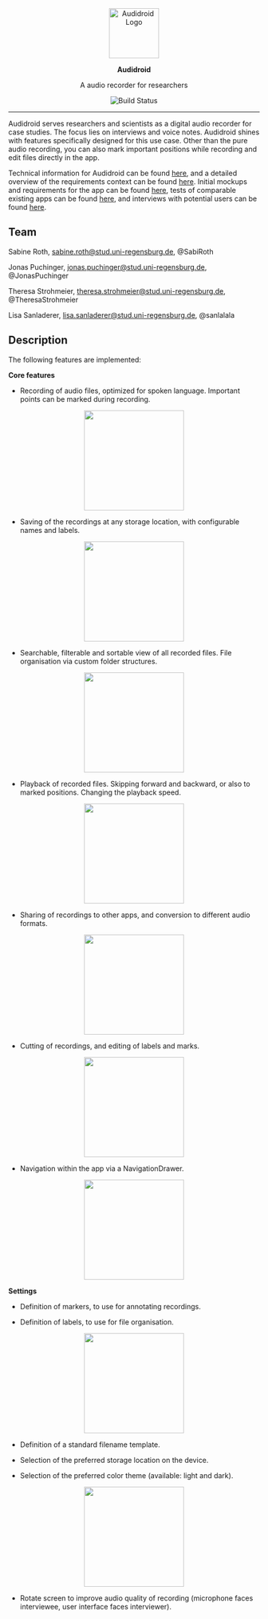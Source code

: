 <div align="center">
    <img src="requirements/mockups/Icon_round.svg" alt="Audidroid Logo" width=100 />
</div>

<div align="center">
    <p><strong>Audidroid</strong></p>
    <p>A audio recorder for researchers</p>
    <img src="https://github.com/UniRegensburg/ase-abschlussprojekte-ws1920-digitales-tonbandgerat-fur-feldstudien/workflows/Minimal%20Android%20CI%20Workflow/badge.svg" alt="Build Status" />
</div>

---

Audidroid serves researchers and scientists as a digital audio recorder for case studies.
The focus lies on interviews and voice notes.
Audidroid shines with features specifically designed for this use case.
Other than the pure audio recording, you can also mark important positions while recording and edit files directly in the app.

Technical information for Audidroid can be found [here](./docs/Setup.md), and a detailed overview of the requirements context can be found [here](./docs/Overview.md).
Initial mockups and requirements for the app can be found [here](./requirements/mockups), tests of comparable existing apps can be found [here](./requirements/app-tests), and interviews with potential users can be found [here](./requirements/interviews).


## Team

Sabine Roth, sabine.roth@stud.uni-regensburg.de, @SabiRoth

Jonas Puchinger, jonas.puchinger@stud.uni-regensburg.de, @JonasPuchinger

Theresa Strohmeier, theresa.strohmeier@stud.uni-regensburg.de, @TheresaStrohmeier

Lisa Sanladerer, lisa.sanladerer@stud.uni-regensburg.de, @sanlalala


## Description

The following features are implemented:

**Core features**

- Recording of audio files, optimized for spoken language. Important points can be marked during recording.

<div style="text-align:center"><img src="requirements/screenshots/rec.jpg" width=200 /></div>

- Saving of the recordings at any storage location, with configurable names and labels.

<div style="text-align:center"><img src="requirements/screenshots/save.jpg" width=200 /></div>

- Searchable, filterable and sortable view of all recorded files. File organisation via custom folder structures.

<div style="text-align:center"><img src="requirements/screenshots/list.jpg" width=200 /></div>

- Playback of recorded files. Skipping forward and backward, or also to marked positions. Changing the playback speed.

<div style="text-align:center"><img src="requirements/screenshots/play.jpg" width=200 /></div>

- Sharing of recordings to other apps, and conversion to different audio formats.

<div style="text-align:center"><img src="requirements/screenshots/export.jpg" width=200 /></div>

- Cutting of recordings, and editing of labels and marks.

<div style="text-align:center"><img src="requirements/screenshots/edit.jpg" width=200 /></div>

- Navigation within the app via a NavigationDrawer.

<div style="text-align:center"><img src="requirements/screenshots/nav.jpg" width=200 /></div>


**Settings**

- Definition of markers, to use for annotating recordings.

- Definition of labels, to use for file organisation.

<div style="text-align:center"><img src="requirements/screenshots/labels.jpg" width=200 /></div>

- Definition of a standard filename template.

- Selection of the preferred storage location on the device.

- Selection of the preferred color theme (available: light and dark).

<div style="text-align:center"><img src="requirements/screenshots/settings.jpg" width=200 /></div>

- Rotate screen to improve audio quality of recording (microphone faces interviewee, user interface faces interviewer).
